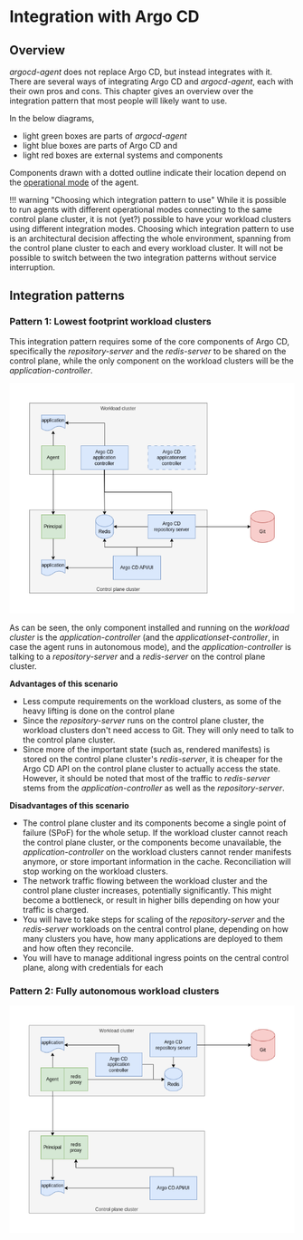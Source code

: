 # Integration with Argo CD

## Overview

*argocd-agent* does not replace Argo CD, but instead integrates with it. There are several ways of integrating Argo CD and *argocd-agent*, each with their own pros and cons. This chapter gives an overview over the integration pattern that most people will likely want to use.

In the below diagrams,

* light green boxes are parts of *argocd-agent*
* light blue boxes are parts of Argo CD and
* light red boxes are external systems and components

Components drawn with a dotted outline indicate their location depend on the [operational mode](./agent-modes/index.md) of the agent.

!!! warning "Choosing which integration pattern to use"
    While it is possible to run agents with different operational modes connecting to the same control plane cluster, it is not (yet?) possible to have your workload clusters using different integration modes. Choosing which integration pattern to use is an architectural decision affecting the whole environment, spanning from the control plane cluster to each and every workload cluster. It will not be possible to switch between the two integration patterns without service interruption.

## Integration patterns

### Pattern 1: Lowest footprint workload clusters

This integration pattern requires some of the core components of Argo CD, specifically the *repository-server* and the *redis-server* to be shared on the control plane, while the only component on the workload clusters will be the *application-controller*.

![Integration pattern 1: Low footprint spokes](../assets/02-integration-shared.png)

As can be seen, the only component installed and running on the *workload cluster* is the *application-controller* (and the *applicationset-controller*, in case the agent runs in autonomous mode), and the *application-controller* is talking to a *repository-server* and a *redis-server* on the control plane cluster.

**Advantages of this scenario**

* Less compute requirements on the workload clusters, as some of the heavy lifting is done on the control plane
* Since the *repository-server* runs on the control plane cluster, the workload clusters don't need access to Git. They will only need to talk to the control plane cluster.
* Since more of the important state (such as, rendered manifests) is stored on the control plane cluster's *redis-server*, it is cheaper for the Argo CD API on the control plane cluster to actually access the state. However, it should be noted that most of the traffic to *redis-server* stems from the *application-controller* as well as the *repository-server*.

**Disadvantages of this scenario**

* The control plane cluster and its components become a single point of failure (SPoF) for the whole setup. If the workload cluster cannot reach the control plane cluster, or the components become unavailable, the *application-controller* on the workload clusters cannot render manifests anymore, or store important information in the cache. Reconciliation will stop working on the workload clusters.
* The network traffic flowing between the workload cluster and the control plane cluster increases, potentially significantly. This might become a bottleneck, or result in higher bills depending on how your traffic is charged.
* You will have to take steps for scaling of the *repository-server* and the *redis-server* workloads on the central control plane, depending on how many clusters you have, how many applications are deployed to them and how often they reconcile.
* You will have to manage additional ingress points on the central control plane, along with credentials for each 

### Pattern 2: Fully autonomous workload clusters

![Integration scenario 1: Autonomous spokes](../assets/02-integration-autonomous.png)